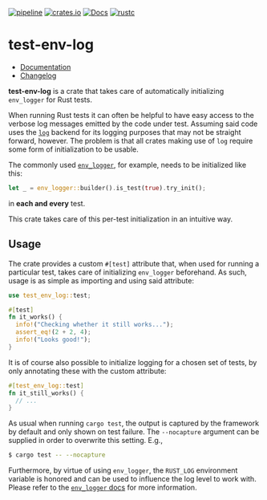 [![pipeline](https://gitlab.com/d-e-s-o/test-env-log/badges/master/pipeline.svg)](https://gitlab.com/d-e-s-o/test-env-log/commits/master)
[![crates.io](https://img.shields.io/crates/v/test-env-log.svg)](https://crates.io/crates/test-env-log)
[![Docs](https://docs.rs/test-env-log/badge.svg)](https://docs.rs/test-env-log)
[![rustc](https://img.shields.io/badge/rustc-1.39+-blue.svg)](https://blog.rust-lang.org/2019/11/07/Rust-1.39.0.html)

test-env-log
============

- [Documentation][docs-rs]
- [Changelog](CHANGELOG.md)

**test-env-log** is a crate that takes care of automatically
initializing `env_logger` for Rust tests.

When running Rust tests it can often be helpful to have easy access to
the verbose log messages emitted by the code under test. Assuming said
code uses the [`log`](https://crates.io/crates/log) backend for its
logging purposes that may not be straight forward, however. The problem
is that all crates making use of `log` require some form of
initialization to be usable.

The commonly used [`env_logger`](https://crates.io/crates/env_logger),
for example, needs to be initialized like this:
```rust
let _ = env_logger::builder().is_test(true).try_init();
```
in **each and every** test.

This crate takes care of this per-test initialization in an intuitive
way.


Usage
-----

The crate provides a custom `#[test]` attribute that, when used for
running a particular test, takes care of initializing `env_logger`
beforehand.
As such, usage is as simple as importing and using said attribute:
```rust
use test_env_log::test;

#[test]
fn it_works() {
  info!("Checking whether it still works...");
  assert_eq!(2 + 2, 4);
  info!("Looks good!");
}
```

It is of course also possible to initialize logging for a chosen set of
tests, by only annotating these with the custom attribute:
```rust
#[test_env_log::test]
fn it_still_works() {
  // ...
}
```

As usual when running `cargo test`, the output is captured by the
framework by default and only shown on test failure. The `--nocapture`
argument can be supplied in order to overwrite this setting. E.g.,
```bash
$ cargo test -- --nocapture
```

Furthermore, by virtue of using `env_logger`, the `RUST_LOG` environment
variable is honored and can be used to influence the log level to work
with. Please refer to the [`env_logger` docs][env-docs-rs] for more
information.

[docs-rs]: https://docs.rs/crate/test-env-log
[env-docs-rs]: https://docs.rs/env_logger/0.7.0/env_logger
